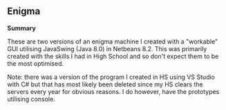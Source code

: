 ## Enigma

**Summary**

  These are two versions of an enigma machine I created with a "workable" GUI utilising JavaSwing (Java 8.0) in Netbeans 8.2. 
This was primarily created with the skills I had in High School and so don't expect them to be the most optimised.

Note: there was a version of the program I created in HS using VS Studio with C# but that has most likely been deleted since my 
HS clears the servers every year for obvious reasons. I do however, have the prototypes utilising console.
